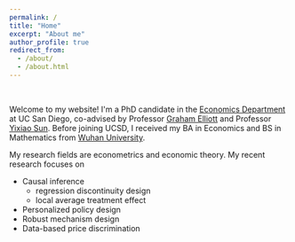```yaml
---
permalink: /
title: "Home"
excerpt: "About me"
author_profile: true
redirect_from: 
  - /about/
  - /about.html
---
```


&nbsp;


Welcome to my website! I'm a PhD candidate in the [Economics Department](https://economics.ucsd.edu/) at UC San Diego, co-advised by Professor [Graham Elliott](https://econweb.ucsd.edu/~gelliott/) and Professor [Yixiao Sun](https://econweb.ucsd.edu/~yisun/). Before joining UCSD, I received my BA in Economics and BS in Mathematics from [Wuhan University](https://en.whu.edu.cn).

My research fields are econometrics and economic theory. My recent research focuses on
- Causal inference
  - regression discontinuity design
  - local average treatment effect
- Personalized policy design
- Robust mechanism design
- Data-based price discrimination
